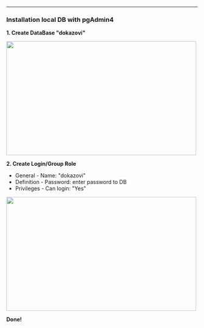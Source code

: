 ***
### Installation local DB with pgAdmin4

**1. Create DataBase "dokazovi"**

<img src="https://user-images.githubusercontent.com/64385988/98242250-d7ac6900-1f74-11eb-9ab2-a39a36191670.png" width="500" height="300">
 
**2. Create Login/Group Role**
  * General - Name: "dokazovi"
  * Definition - Password: enter password to DB
  * Privileges - Can login: "Yes"

<img src="https://user-images.githubusercontent.com/64385988/98242267-dc711d00-1f74-11eb-8e90-44ee882ad8c1.png" width="500" height="300">

**Done!**
